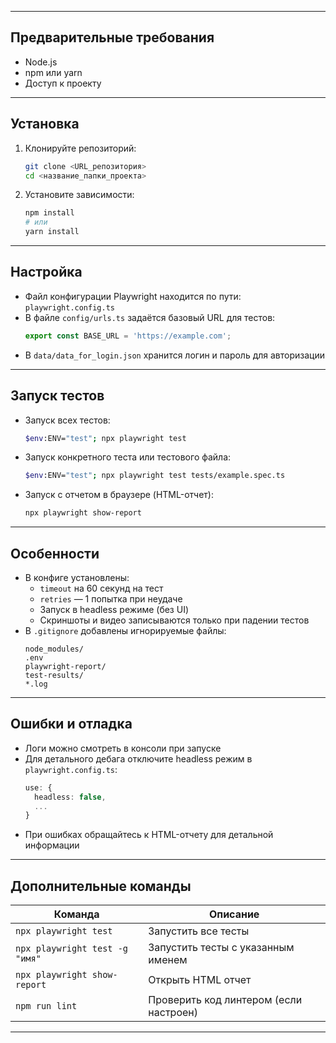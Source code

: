 
---

## Предварительные требования
- Node.js
- npm или yarn
- Доступ к проекту

---

## Установка

1. Клонируйте репозиторий:
   ```bash
   git clone <URL_репозитория>
   cd <название_папки_проекта>
   ```

2. Установите зависимости:
   ```bash
   npm install
   # или
   yarn install
   ```

---

## Настройка

- Файл конфигурации Playwright находится по пути: `playwright.config.ts`
- В файле `config/urls.ts` задаётся базовый URL для тестов:
  ```ts
  export const BASE_URL = 'https://example.com';
  ```
- В `data/data_for_login.json` хранится логин и пароль для авторизации

---

## Запуск тестов

- Запуск всех тестов:
  ```bash
  $env:ENV="test"; npx playwright test
  ```

- Запуск конкретного теста или тестового файла:
  ```bash
  $env:ENV="test"; npx playwright test tests/example.spec.ts
  ```

- Запуск с отчетом в браузере (HTML-отчет):
  ```bash
  npx playwright show-report
  ```

---

## Особенности

- В конфиге установлены:
  - `timeout` на 60 секунд на тест
  - `retries` — 1 попытка при неудаче
  - Запуск в headless режиме (без UI)
  - Скриншоты и видео записываются только при падении тестов
- В `.gitignore` добавлены игнорируемые файлы:
  ```
  node_modules/
  .env
  playwright-report/
  test-results/
  *.log
  ```

---

## Ошибки и отладка

- Логи можно смотреть в консоли при запуске
- Для детального дебага отключите headless режим в `playwright.config.ts`:
  ```ts
  use: {
    headless: false,
    ...
  }
  ```
- При ошибках обращайтесь к HTML-отчету для детальной информации

---

## Дополнительные команды

| Команда                         | Описание                             |
|--------------------------------|------------------------------------|
| `npx playwright test`           | Запустить все тесты                 |
| `npx playwright test -g "имя"` | Запустить тесты с указанным именем |
| `npx playwright show-report`   | Открыть HTML отчет                  |
| `npm run lint`                  | Проверить код линтером (если настроен) |

---

